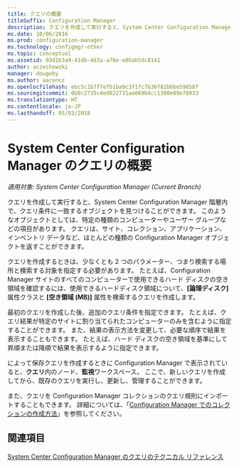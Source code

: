 ```yaml
---
title: クエリの概要
titleSuffix: Configuration Manager
description: クエリを作成して実行すると、System Center Configuration Manager 階層内で、クエリ条件に一致するオブジェクトを見つけることができます。
ms.date: 10/06/2016
ms.prod: configuration-manager
ms.technology: configmgr-other
ms.topic: conceptual
ms.assetid: 03d1b3a9-41db-4d3a-a70e-e05ab5dc8141
author: aczechowski
manager: dougeby
ms.author: aaroncz
ms.openlocfilehash: ebc5c1b7f7efb1ba9c3f1fc7b36f82b6be59858f
ms.sourcegitcommit: 0b0c2735c4ed822731ae069b4cc1380e89e78933
ms.translationtype: HT
ms.contentlocale: ja-JP
ms.lasthandoff: 05/03/2018
---
```

# <a name="introduction-to-queries-in-system-center-configuration-manager"></a>System Center Configuration Manager のクエリの概要

*適用対象: System Center Configuration Manager (Current Branch)*

クエリを作成して実行すると、System Center Configuration Manager 階層内で、クエリ条件に一致するオブジェクトを見つけることができます。 このようなオブジェクトとしては、特定の種類のコンピューターやユーザー グループなどの項目があります。 クエリは、サイト、コレクション、アプリケーション、インベントリ データなど、ほとんどの種類の Configuration Manager オブジェクトを返すことができます。  

 クエリを作成するときは、少なくとも 2 つのパラメーター、つまり検索する場所と検索する対象を指定する必要があります。 たとえば、Configuration Manager サイトのすべてのコンピューターで使用できるハード ディスクの空き領域を確認するには、使用できるハードディスク領域について、**[論理ディスク]** 属性クラスと **[空き領域 (MB)]** 属性を検索するクエリを作成します。  

 最初のクエリを作成した後、追加のクエリ条件を指定できます。 たとえば、クエリ結果が特定のサイトに割り当てられたコンピューターのみを含むように指定することができます。 また、結果の表示方法を変更して、必要な順序で結果を表示することもできます。 たとえば、ハード ディスクの空き領域を基準にして昇順または降順で結果を表示するように指定できます。  

 によって保存クエリを作成するときに Configuration Manager で表示されていると、**クエリ**内のノード、**監視**ワークスペース。 ここで、新しいクエリを作成してから、既存のクエリを実行し、更新し、管理することができます。  

 また、クエリを Configuration Manager コレクションのクエリ規則にインポートすることもできます。 詳細については、「[Configuration Manager でのコレクションの作成方法](../../../core/clients/manage/collections/create-collections.md)」を参照してください。  

## <a name="see-also"></a>関連項目  
 [System Center Configuration Manager のクエリのテクニカル リファレンス](../../../core/servers/manage/queries-technical-reference.md)
